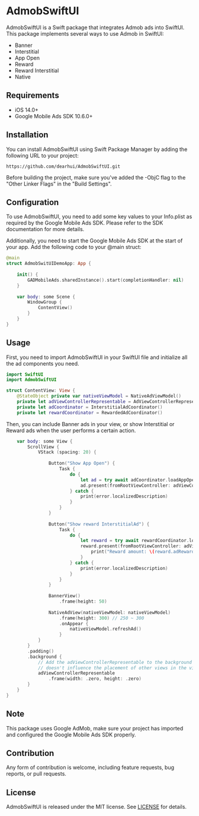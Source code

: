 # AdmobSwiftUI

AdmobSwiftUI is a Swift package that integrates Admob ads into SwiftUI. This package implements several ways to use Admob in SwiftUI:

- Banner
- Interstitial
- App Open
- Reward
- Reward Interstitial
- Native

## Requirements

- iOS 14.0+
- Google Mobile Ads SDK 10.6.0+

## Installation

You can install AdmobSwiftUI using Swift Package Manager by adding the following URL to your project:

```
https://github.com/dearhui/AdmobSwiftUI.git
```
Before building the project, make sure you've added the -ObjC flag to the "Other Linker Flags" in the "Build Settings".

## Configuration
To use AdmobSwiftUI, you need to add some key values to your Info.plist as required by the Google Mobile Ads SDK. Please refer to the SDK documentation for more details.

Additionally, you need to start the Google Mobile Ads SDK at the start of your app. Add the following code to your @main struct:

```swift
@main
struct AdmobSwitUIDemoApp: App {
    
    init() {
        GADMobileAds.sharedInstance().start(completionHandler: nil)
    }
    
    var body: some Scene {
        WindowGroup {
            ContentView()
        }
    }
}
```

## Usage

First, you need to import AdmobSwiftUI in your SwiftUI file and initialize all the ad components you need.

```swift
import SwiftUI
import AdmobSwiftUI

struct ContentView: View {
    @StateObject private var nativeViewModel = NativeAdViewModel()
    private let adViewControllerRepresentable = AdViewControllerRepresentable()
    private let adCoordinator = InterstitialAdCoordinator()
    private let rewardCoordinator = RewardedAdCoordinator()
```

Then, you can include Banner ads in your view, or show Interstitial or Reward ads when the user performs a certain action.

```swift
    var body: some View {
        ScrollView {
            VStack (spacing: 20) {
            
                Button("Show App Open") {
                    Task {
                        do {
                            let ad = try await adCoordinator.loadAppOpenAd()
                            ad.present(fromRootViewController: adViewControllerRepresentable.viewController)
                        } catch {
                            print(error.localizedDescription)
                        }
                    }
                }
                
                Button("Show reward InterstitialAd") {
                    Task {
                        do {
                            let reward = try await rewardCoordinator.loadInterstitialAd()
                            reward.present(fromRootViewController: adViewControllerRepresentable.viewController) {
                                print("Reward amount: \(reward.adReward.amount)")
                            }
                        } catch {
                            print(error.localizedDescription)
                        }
                    }
                }
                
                BannerView()
                    .frame(height: 50)
                
                NativeAdView(nativeViewModel: nativeViewModel)
                    .frame(height: 300) // 250 ~ 300
                    .onAppear {
                        nativeViewModel.refreshAd()
                    }
            }
        }
        .padding()
        .background {
            // Add the adViewControllerRepresentable to the background so it
            // doesn't influence the placement of other views in the view hierarchy.
            adViewControllerRepresentable
                .frame(width: .zero, height: .zero)
        }
    }
}
```

## Note

This package uses Google AdMob, make sure your project has imported and configured the Google Mobile Ads SDK properly.

## Contribution

Any form of contribution is welcome, including feature requests, bug reports, or pull requests.

## License

AdmobSwiftUI is released under the MIT license. See [LICENSE](LICENSE) for details.

